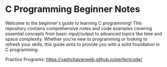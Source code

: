
# C Programming Beginner Notes

Welcome to the beginner's guide to learning C programming! This repository contains comprehensive notes and code examples covering essential concepts from basic input/output to advanced topics like time and space complexity. Whether you're new to programming or looking to refresh your skills, this guide aims to provide you with a solid foundation in C programming.

Practice Programs: https://yashchavanweb.github.io/perfectcode/


